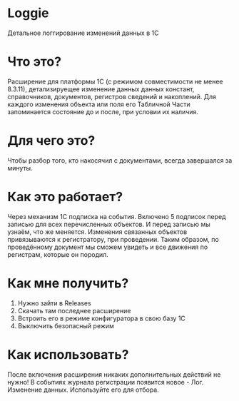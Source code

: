 # Loggie
Детальное логгирование изменений данных в 1С
# Что это?
Расширение для платформы 1С (с режимом совместимости не менее 8.3.11), детализируещее изменение данных данных констант, справочников, документов, регистров сведений и накоплений.
Для каждого изменения объекта или поля его Табличной Части запоминается состояние до и после, при условии их наличия.
# Для чего это?
Чтобы разбор того, кто накосячил с документами, всегда завершался за минуты.

# Как это работает?
Через механизм 1С подписка на события. Включено 5 подписок перед записью для всех перечисленных объектов. И перед записью мы узнаём, что же меняется.
Изменения связанных объектов привязываются к регистратору, при проведении. Таким образом, по проведённому документ мы сможем увидеть и все движения по регистрам, которые он породил.
# Как мне получить?
1. Нужно зайти в Releases
2. Скачать там последнее расширение
3. Встроить его в режиме конфигуратора в свою базу 1С
4. Выключить безопасный режим

# Как использовать?
После включения расширения никаких дополнительных действий не нужно!
В событиях журнала регистрации появится новое - Лог. Изменение данных.
Используйте его для отбора.